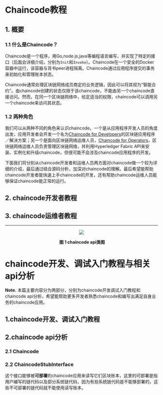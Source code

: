# Chaincode教程

## 1. 概要

### 1.1 什么是Chaincode？

Chaincode是一个程序，用Go,node.js,java等编程语言编写，并实现了特定的接口（后面会详细介绍，分别为`Init`和`Invoke`）。Chaincode在一个安全的Docker容器中运行，该容器与背书peer进程隔离。Chaincode通过应用程序提交的事务来初始化和管理账本状态。

Chaincode通常处理区块链网络成员商定的业务逻辑，因此可以将其视为“智能合约”。由chaincode创建的状态仅限于该chaincode，不能由另一个chaincode直接访问。然而，在同一个区块链网络中，给定适当的权限，chaincode可以调用另一个chaincode来访问其状态。

### 1.2 两种角色

我们可以从两种不同的角色来认识chaincode。一个是从应用程序开发人员的角度出发，应用开发者会开发一个名为[Chaincode for Developers]()的区块链应用程序／解决方案；另一个是面向区块链网络运维人员，[Chaincode for Operators]()，区块链网络运维人员负责管理区块链网络，并利用Hyperledger Fabric API来安装、实例化和升级chaincode，但很可能不会涉及chaincode应用程序的开发。

下面我们将分别从chaincode开发者和运维人员两方面对chaincode做一个较为详细的介绍，最后通过结合源码分析，加深对chaincode的理解。最后希望能帮助chaincode开发者能快速上手chaincode的开发，还有帮助chaincode运维人员能够保证chaincode能正常的运行。

## 2. chaincode开发者教程



## 3. chaincode运维者教程

---


<div align="center">
<img src="https://github.com/berryjam/fabric-learning/blob/master/markdown_graph/chaincode-class-diagram.jpeg?raw=true">
</div>

<p align="center">
  <b>图 1 chaincode api类图</b><br>
</p>

# chaincode开发、调试入门教程与相关api分析

**Note.** 本篇主要内容分为两部分，分别为chaincode开发调试入门教程和chaincode api分析，希望能帮助更多开发者熟悉chaincode和编写出满足自身业务的chaincode应用。

## 1.chaincode开发、调试入门教程



## 2.chaincode api分析

### 2.1 Chaincode 



### 2.2 ChaincodeStubInterface 

这个接口能够被**可部署**的chaincode应用来读写它们区块账本，这里的可部署是指用户编写的链代码以及部分系统链代码，因为有些系统链代码是不能够部署的，这些不可部署的链代码就不能使用读写账本。





